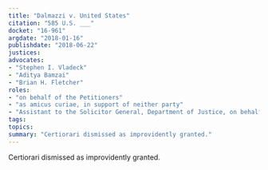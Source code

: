 ```yaml
---
title: "Dalmazzi v. United States"
citation: "585 U.S. ___"
docket: "16-961"
argdate: "2018-01-16"
publishdate: "2018-06-22"
justices:
advocates:
- "Stephen I. Vladeck"
- "Aditya Bamzai"
- "Brian H. Fletcher"
roles:
- "on behalf of the Petitioners"
- "as amicus curiae, in support of neither party"
- "Assistant to the Solicitor General, Department of Justice, on behalf of the Respondent"
tags:
topics:
summary: "Certiorari dismissed as improvidently granted."
---
```

Certiorari dismissed as improvidently granted.

